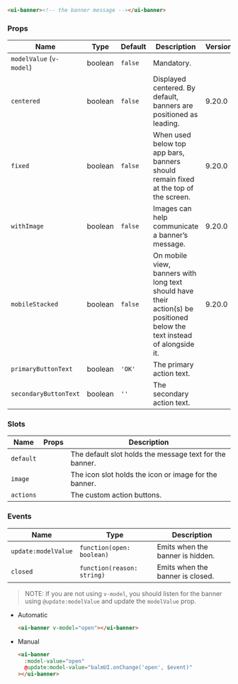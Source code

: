 ```html
<ui-banner><!-- the banner message --></ui-banner>
```

### Props

| Name                     | Type    | Default | Description                                                                                                              | Version |
| ------------------------ | ------- | ------- | ------------------------------------------------------------------------------------------------------------------------ | ------- |
| `modelValue` (`v-model`) | boolean | `false` | Mandatory.                                                                                                               |         |
| `centered`               | boolean | `false` | Displayed centered. By default, banners are positioned as leading.                                                       | 9.20.0  |
| `fixed`                  | boolean | `false` | When used below top app bars, banners should remain fixed at the top of the screen.                                      | 9.20.0  |
| `withImage`              | boolean | `false` | Images can help communicate a banner’s message.                                                                          | 9.20.0  |
| `mobileStacked`          | boolean | `false` | On mobile view, banners with long text should have their action(s) be positioned below the text instead of alongside it. | 9.20.0  |
| `primaryButtonText`      | boolean | `'OK'`  | The primary action text.                                                                                                 |         |
| `secondaryButtonText`    | boolean | `''`    | The secondary action text.                                                                                               |         |

### Slots

| Name      | Props | Description                                             |
| --------- | ----- | ------------------------------------------------------- |
| `default` |       | The default slot holds the message text for the banner. |
| `image`   |       | The icon slot holds the icon or image for the banner.   |
| `actions` |       | The custom action buttons.                              |

### Events

| Name                | Type                       | Description                      |
| ------------------- | -------------------------- | -------------------------------- |
| `update:modelValue` | `function(open: boolean)`  | Emits when the banner is hidden. |
| `closed`            | `function(reason: string)` | Emits when the banner is closed. |

> NOTE: If you are not using `v-model`, you should listen for the banner using `@update:modelValue` and update the `modelValue` prop.

- Automatic

  ```html
  <ui-banner v-model="open"></ui-banner>
  ```

- Manual

  ```html
  <ui-banner
    :model-value="open"
    @update:model-value="balmUI.onChange('open', $event)"
  ></ui-banner>
  ```
